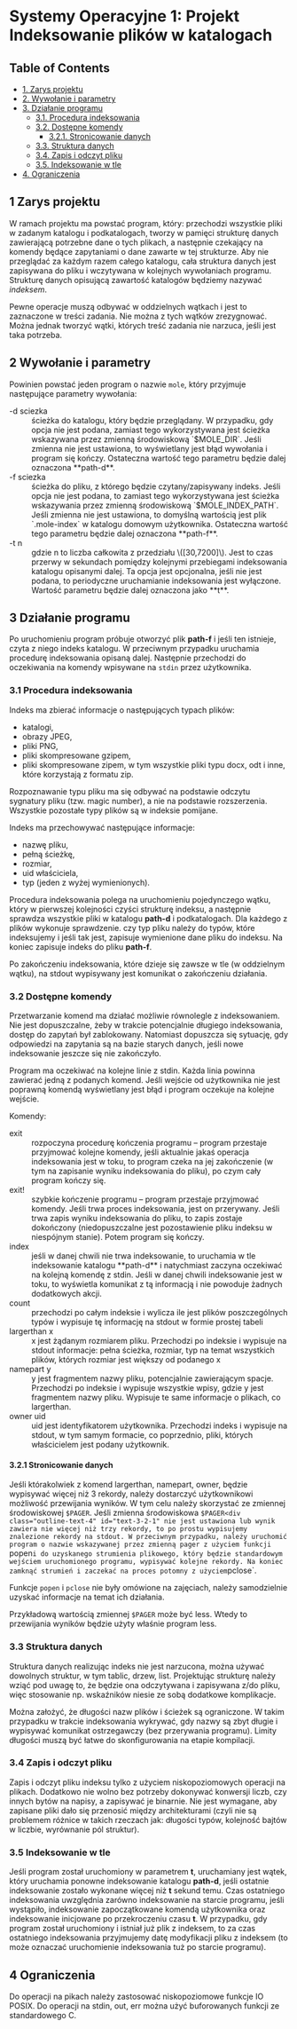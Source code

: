 <div id="content">

# Systemy Operacyjne 1: Projekt Indeksowanie plików w katalogach

<div id="table-of-contents">

## Table of Contents

<div id="text-table-of-contents">

*   [1\. Zarys projektu](#org7fe9d26)
*   [2\. Wywołanie i parametry](#orgbbaa29a)
*   [3\. Działanie programu](#org22e4824)
    *   [3.1\. Procedura indeksowania](#org5fd9498)
    *   [3.2\. Dostępne komendy](#org45a70ee)
        *   [3.2.1\. Stronicowanie danych](#org7c2b0db)
    *   [3.3\. Struktura danych](#org873e335)
    *   [3.4\. Zapis i odczyt pliku](#org478e86f)
    *   [3.5\. Indeksowanie w tle](#org19ab485)
*   [4\. Ograniczenia](#org6848216)

</div>

</div>

<div id="outline-container-org7fe9d26" class="outline-2">

## <span class="section-number-2">1</span> Zarys projektu

<div class="outline-text-2" id="text-1">

W ramach projektu ma powstać program, który: przechodzi wszystkie pliki w zadanym katalogu i podkatalogach, tworzy w pamięci strukturę danych zawierającą potrzebne dane o tych plikach, a następnie czekający na komendy będące zapytaniami o dane zawarte w tej strukturze. Aby nie przeglądać za każdym razem całego katalogu, cała struktura danych jest zapisywana do pliku i wczytywana w kolejnych wywołaniach programu. Strukturę danych opisującą zawartość katalogów będziemy nazywać _indeksem_.

Pewne operacje muszą odbywać w oddzielnych wątkach i jest to zaznaczone w treści zadania. Nie można z tych wątków zrezygnować. Można jednak tworzyć wątki, których treść zadania nie narzuca, jeśli jest taka potrzeba.

</div>

</div>

<div id="outline-container-orgbbaa29a" class="outline-2">

## <span class="section-number-2">2</span> Wywołanie i parametry

<div class="outline-text-2" id="text-2">

Powinien powstać jeden program o nazwie `mole`, który przyjmuje następujące parametry wywołania:

<dl class="org-dl">

<dt>-d sciezka</dt>

<dd>ścieżka do katalogu, który będzie przeglądany. W przypadku, gdy opcja nie jest podana, zamiast tego wykorzystywana jest ścieżka wskazywana przez zmienną środowiskową `$MOLE_DIR`. Jeśli zmienna nie jest ustawiona, to wyświetlany jest błąd wywołania i program się kończy. Ostateczna wartość tego parametru będzie dalej oznaczona **path-d**.</dd>

<dt>-f sciezka</dt>

<dd>ścieżka do pliku, z którego będzie czytany/zapisywany indeks. Jeśli opcja nie jest podana, to zamiast tego wykorzystywana jest ścieżka wskazywania przez zmienną środowiskową `$MOLE_INDEX_PATH`. Jeśli zmienna nie jest ustawiona, to domyślną wartością jest plik `.mole-index` w katalogu domowym użytkownika. Ostateczna wartość tego parametru będzie dalej oznaczona **path-f**.</dd>

<dt>-t n</dt>

<dd>gdzie n to liczba całkowita z przedziału \([30,7200]\). Jest to czas przerwy w sekundach pomiędzy kolejnymi przebiegami indeksowania katalogu opisanymi dalej. Ta opcja jest opcjonalna, jeśli nie jest podana, to periodyczne uruchamianie indeksowania jest wyłączone. Wartość parametru będzie dalej oznaczona jako **t**.</dd>

</dl>

</div>

</div>

<div id="outline-container-org22e4824" class="outline-2">

## <span class="section-number-2">3</span> Działanie programu

<div class="outline-text-2" id="text-3">

Po uruchomieniu program próbuje otworzyć plik **path-f** i jeśli ten istnieje, czyta z niego indeks katalogu. W przeciwnym przypadku uruchamia procedurę indeksowania opisaną dalej. Następnie przechodzi do oczekiwania na komendy wpisywane na `stdin` przez użytkownika.

</div>

<div id="outline-container-org5fd9498" class="outline-3">

### <span class="section-number-3">3.1</span> Procedura indeksowania

<div class="outline-text-3" id="text-3-1">

Indeks ma zbierać informacje o następujących typach plików:

*   katalogi,
*   obrazy JPEG,
*   pliki PNG,
*   pliki skompresowane gzipem,
*   pliki skompresowane zipem, w tym wszystkie pliki typu docx, odt i inne, które korzystają z formatu zip.

Rozpoznawanie typu pliku ma się odbywać na podstawie odczytu sygnatury pliku (tzw. magic number), a nie na podstawie rozszerzenia. Wszystkie pozostałe typy plików są w indeksie pomijane.

Indeks ma przechowywać następujące informacje:

*   nazwę pliku,
*   pełną ścieżkę,
*   rozmiar,
*   uid właściciela,
*   typ (jeden z wyżej wymienionych).

Procedura indeksowania polega na uruchomieniu pojedynczego wątku, który w pierwszej kolejności czyści strukturę indeksu, a następnie sprawdza wszystkie pliki w katalogu **path-d** i podkatalogach. Dla każdego z plików wykonuje sprawdzenie. czy typ pliku należy do typów, które indeksujemy i jeśli tak jest, zapisuje wymienione dane pliku do indeksu. Na koniec zapisuje indeks do pliku **path-f**.

Po zakończeniu indeksowania, które dzieje się zawsze w tle (w oddzielnym wątku), na stdout wypisywany jest komunikat o zakończeniu działania.

</div>

</div>

<div id="outline-container-org45a70ee" class="outline-3">

### <span class="section-number-3">3.2</span> Dostępne komendy

<div class="outline-text-3" id="text-3-2">

Przetwarzanie komend ma działać możliwie równolegle z indeksowaniem. Nie jest dopuszczalne, żeby w trakcie potencjalnie długiego indeksowania, dostęp do zapytań był zablokowany. Natomiast dopuszcza się sytuację, gdy odpowiedzi na zapytania są na bazie starych danych, jeśli nowe indeksowanie jeszcze się nie zakończyło.

Program ma oczekiwać na kolejne linie z stdin. Każda linia powinna zawierać jedną z podanych komend. Jeśli wejście od użytkownika nie jest poprawną komendą wyświetlany jest błąd i program oczekuje na kolejne wejście.

Komendy:

<dl class="org-dl">

<dt>exit</dt>

<dd>rozpoczyna procedurę kończenia programu – program przestaje przyjmować kolejne komendy, jeśli aktualnie jakaś operacja indeksowania jest w toku, to program czeka na jej zakończenie (w tym na zapisanie wyniku indeksowania do pliku), po czym cały program kończy się.</dd>

<dt>exit!</dt>

<dd>szybkie kończenie programu – program przestaje przyjmować komendy. Jeśli trwa proces indeksowania, jest on przerywany. Jeśli trwa zapis wyniku indeksowania do pliku, to zapis zostaje dokończony (niedopuszczalne jest pozostawienie pliku indeksu w niespójnym stanie). Potem program się kończy.</dd>

<dt>index</dt>

<dd>jeśli w danej chwili nie trwa indeksowanie, to uruchamia w tle indeksowanie katalogu **path-d** i natychmiast zaczyna oczekiwać na kolejną komendę z stdin. Jeśli w danej chwili indeksowanie jest w toku, to wyświetla komunikat z tą informacją i nie powoduje żadnych dodatkowych akcji.</dd>

<dt>count</dt>

<dd>przechodzi po całym indeksie i wylicza ile jest plików poszczególnych typów i wypisuje tę informację na stdout w formie prostej tabeli</dd>

<dt>largerthan x</dt>

<dd>x jest żądanym rozmiarem pliku. Przechodzi po indeksie i wypisuje na stdout informacje: pełna ścieżka, rozmiar, typ na temat wszystkich plików, których rozmiar jest większy od podanego x</dd>

<dt>namepart y</dt>

<dd>y jest fragmentem nazwy pliku, potencjalnie zawierającym spacje. Przechodzi po indeksie i wypisuje wszystkie wpisy, gdzie y jest fragmentem nazwy pliku. Wypisuje te same informacje o plikach, co largerthan.</dd>

<dt>owner uid</dt>

<dd>uid jest identyfikatorem użytkownika. Przechodzi indeks i wypisuje na stdout, w tym samym formacie, co poprzednio, pliki, których właścicielem jest podany użytkownik.</dd>

</dl>

</div>

<div id="outline-container-org7c2b0db" class="outline-4">

#### <span class="section-number-4">3.2.1</span> Stronicowanie danych

<div class="outline-text-4" id="text-3-2-1">

Jeśli którakolwiek z komend largerthan, namepart, owner, będzie wypisywać więcej niż 3 rekordy, należy dostarczyć użytkownikowi możliwość przewijania wyników. W tym celu należy skorzystać ze zmiennej środowiskowej `$PAGER`. Jeśli zmienna środowiskowa `$PAGER<div class="outline-text-4" id="text-3-2-1" nie jest ustawiona lub wynik zawiera nie więcej niż trzy rekordy, to po prostu wypisujemy znalezione rekordy na stdout. W przeciwnym przypadku, należy uruchomić program o nazwie wskazywanej przez zmienną pager z użyciem funkcji `popen` i do uzyskanego strumienia plikowego, który będzie standardowym wejściem uruchomionego programu, wypisywać kolejne rekordy. Na koniec zamknąć strumień i zaczekać na proces potomny z użyciem `pclose`.

Funkcje `popen` i `pclose` nie były omówione na zajęciach, należy samodzielnie uzyskać informacje na temat ich działania.

Przykładową wartością zmiennej `$PAGER` może być less. Wtedy to przewijania wyników będzie użyty właśnie program less.

</div>

</div>

</div>

<div id="outline-container-org873e335" class="outline-3">

### <span class="section-number-3">3.3</span> Struktura danych

<div class="outline-text-3" id="text-3-3">

Struktura danych realizując indeks nie jest narzucona, można używać dowolnych struktur, w tym tablic, drzew, list. Projektując strukturę należy wziąć pod uwagę to, że będzie ona odczytywana i zapisywana z/do pliku, więc stosowanie np. wskaźników niesie ze sobą dodatkowe komplikacje.

Można założyć, że długości nazw plików i ścieżek są ograniczone. W takim przypadku w trakcie indeksowania wykrywać, gdy nazwy są zbyt długie i wypisywać komunikat ostrzegawczy (bez przerywania programu). Limity długości muszą być łatwe do skonfigurowania na etapie kompilacji.

</div>

</div>

<div id="outline-container-org478e86f" class="outline-3">

### <span class="section-number-3">3.4</span> Zapis i odczyt pliku

<div class="outline-text-3" id="text-3-4">

Zapis i odczyt pliku indeksu tylko z użyciem niskopoziomowych operacji na plikach. Dodatkowo nie wolno bez potrzeby dokonywać konwersji liczb, czy innych bytów na napisy, a zapisywać je binarnie. Nie jest wymagane, aby zapisane pliki dało się przenosić między architekturami (czyli nie są problemem różnice w takich rzeczach jak: długości typów, kolejność bajtów w liczbie, wyrównanie pól struktur).

</div>

</div>

<div id="outline-container-org19ab485" class="outline-3">

### <span class="section-number-3">3.5</span> Indeksowanie w tle

<div class="outline-text-3" id="text-3-5">

Jeśli program został uruchomiony w parametrem **t**, uruchamiany jest wątek, który uruchamia ponowne indeksowanie katalogu **path-d**, jeśli ostatnie indeksowanie zostało wykonane więcej niż **t** sekund temu. Czas ostatniego indeksowania uwzględnia zarówno indeksowanie na starcie programu, jeśli wystąpiło, indeksowanie zapoczątkowane komendą użytkownika oraz indeksowanie inicjowane po przekroczeniu czasu **t**. W przypadku, gdy program został uruchomiony i istniał już plik z indeksem, to za czas ostatniego indeksowania przyjmujemy datę modyfikacji pliku z indeksem (to może oznaczać uruchomienie indeksowania tuż po starcie programu).

</div>

</div>

</div>

<div id="outline-container-org6848216" class="outline-2">

## <span class="section-number-2">4</span> Ograniczenia

<div class="outline-text-2" id="text-4">

Do operacji na pikach należy zastosować niskopoziomowe funkcje IO POSIX. Do operacji na stdin, out, err można użyć buforowanych funkcji ze standardowego C.

</div>

</div>

</div>

<div id="postamble" class="status">
</div>
